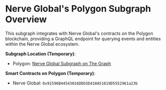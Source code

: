 # Nerve Global's Polygon Subgraph Overview

This subgraph integrates with Nerve Global's contracts on the Polygon blockchain, providing a GraphQL endpoint for querying events and entities within the Nerve Global ecosystem.

**Subgraph Location (Temporary)**:

- Polygon: [Nerve Global Subgraph on The Graph](https://thegraph.com/explorer/subgraph/nerveglobal/nerveglobal)

**Smart Contracts on Polygon (Temporary)**:

- Nerve Global: `0x91596B44543016DDb5D410A51619D5552961a23b`

